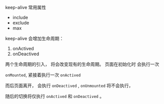 keep-alive 常用属性

- include
- exclude
- max



keep-alive 会增加生命周期：

1. onActived
2. onDeactived

两个生命周期的引入， 将会改变现有的生命周期。 页面在初始化时  会执行一次 

`onMounted`, 紧接着执行一次 `onActived`

而后页面离开， 会执行 `onDeactived` , `onUnmounted` 将不会执行， 

随后的切换将仅执行  `onActived` 和 `onDeactived` 。

